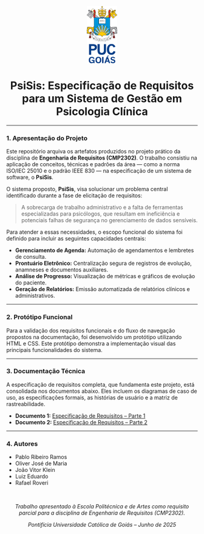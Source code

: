 <p align="center">
  <img src="/images/puc-goias-vertical.png" alt="Logo da Pontifícia Universidade Católica de Goiás" height="150"/>
</p>

<h1 align="center">PsiSis: Especificação de Requisitos para um Sistema de Gestão em Psicologia Clínica</h1>

---

### **1. Apresentação do Projeto**

Este repositório arquiva os artefatos produzidos no projeto prático da disciplina de **Engenharia de Requisitos (CMP2302)**. O trabalho consistiu na aplicação de conceitos, técnicas e padrões da área — como a norma ISO/IEC 25010 e o padrão IEEE 830 — na especificação de um sistema de software, o **PsiSis**.

O sistema proposto, **PsiSis**, visa solucionar um problema central identificado durante a fase de elicitação de requisitos:
> A sobrecarga de trabalho administrativo e a falta de ferramentas especializadas para psicólogos, que resultam em ineficiência e potenciais falhas de segurança no gerenciamento de dados sensíveis.

Para atender a essas necessidades, o escopo funcional do sistema foi definido para incluir as seguintes capacidades centrais:

* **Gerenciamento de Agenda:** Automação de agendamentos e lembretes de consulta.
* **Prontuário Eletrônico:** Centralização segura de registros de evolução, anamneses e documentos auxiliares.
* **Análise de Progresso:** Visualização de métricas e gráficos de evolução do paciente.
* **Geração de Relatórios:** Emissão automatizada de relatórios clínicos e administrativos.

---

### **2. Protótipo Funcional**

Para a validação dos requisitos funcionais e do fluxo de navegação propostos na documentação, foi desenvolvido um protótipo utilizando HTML e CSS. Este protótipo demonstra a implementação visual das principais funcionalidades do sistema.

---

### **3. Documentação Técnica**

A especificação de requisitos completa, que fundamenta este projeto, está consolidada nos documentos abaixo. Eles incluem os diagramas de caso de uso, as especificações formais, as histórias de usuário e a matriz de rastreabilidade.

* **Documento 1:** [Especificação de Requisitos – Parte 1](/docs/ESPECIFICAÇÃO%20DE%20REQUISITOS%20PARA%20UM%20SISTEMA%20DE%20PSICOLOGIA%20-%20PARTE%201.pdf)
* **Documento 2:** [Especificação de Requisitos – Parte 2](/docs/ESPECIFICAÇÃO%20DE%20REQUISITOS%20PARA%20UM%20SISTEMA%20DE%20PSICOLOGIA%20-%20PARTE%202.pdf)

---

### **4. Autores**

* Pablo Ribeiro Ramos
* Oliver José de Maria
* João Vitor Klein
* Luiz Eduardo
* Rafael Roveri

<br>
<p align="center"><em>Trabalho apresentado à Escola Politécnica e de Artes como requisito parcial para a disciplina de Engenharia de Requisitos (CMP2302).</em></p>
<p align="center"><em>Pontifícia Universidade Católica de Goiás – Junho de 2025</em></p>

